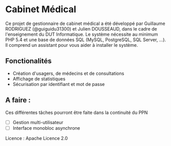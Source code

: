 # Cabinet Médical

Ce projet de gestionnaire de cabinet médical a été développé par Guillaume RODRIGUEZ (@guiguidu31300) et Julien DOUSSEAUD, dans le cadre de l'enseignement du DUT Informatique.
Le système nécessite au minimum PHP 5.4 et une base de données SQL (MySQL, PostgreSQL, SQL Server, ...).
Il comprend un assistant pour vous aider à installer le système.

## Fonctionalités

- Création d'usagers, de médecins et de consultations
- Affichage de statistiques
- Sécurisation par identifiant et mot de passe

## A faire :
Ces différentes tâches pourront être faite dans la continuité du PPN

- [ ] Gestion multi-utilisateur
- [ ] Interface monobloc asynchrone

Licence : Apache Licence 2.0
